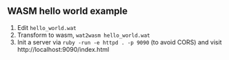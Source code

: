 ## WASM hello world example

1. Edit `hello_world.wat`
2. Transform to wasm, `wat2wasm hello_world.wat`
3. Init a server via `ruby -run -e httpd . -p 9090` (to avoid CORS) and visit http://localhost:9090/index.html
